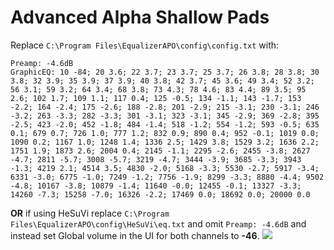# Advanced Alpha Shallow Pads
Replace `C:\Program Files\EqualizerAPO\config\config.txt` with:
```
Preamp: -4.6dB
GraphicEQ: 10 -84; 20 3.6; 22 3.7; 23 3.7; 25 3.7; 26 3.8; 28 3.8; 30 3.8; 32 3.9; 35 3.9; 37 3.9; 40 3.8; 42 3.7; 45 3.6; 49 3.4; 52 3.2; 56 3.1; 59 3.2; 64 3.4; 68 3.8; 73 4.3; 78 4.6; 83 4.4; 89 3.5; 95 2.6; 102 1.7; 109 1.1; 117 0.4; 125 -0.5; 134 -1.1; 143 -1.7; 153 -2.2; 164 -2.4; 175 -2.6; 188 -2.8; 201 -2.9; 215 -3.1; 230 -3.1; 246 -3.2; 263 -3.3; 282 -3.3; 301 -3.1; 323 -3.1; 345 -2.9; 369 -2.8; 395 -2.5; 423 -2.0; 452 -1.8; 484 -1.4; 518 -1.2; 554 -1.2; 593 -0.5; 635 0.1; 679 0.7; 726 1.0; 777 1.2; 832 0.9; 890 0.4; 952 -0.1; 1019 0.0; 1090 0.2; 1167 1.0; 1248 1.4; 1336 2.5; 1429 3.8; 1529 3.2; 1636 2.2; 1751 1.9; 1873 2.6; 2004 0.4; 2145 -1.1; 2295 -2.6; 2455 -3.8; 2627 -4.7; 2811 -5.7; 3008 -5.7; 3219 -4.7; 3444 -3.9; 3685 -3.3; 3943 -1.3; 4219 2.1; 4514 3.5; 4830 -2.0; 5168 -3.3; 5530 -2.7; 5917 -3.4; 6331 -3.0; 6775 -1.0; 7249 -1.2; 7756 -1.9; 8299 -3.3; 8880 -4.4; 9502 -4.8; 10167 -3.8; 10879 -1.4; 11640 -0.0; 12455 -0.1; 13327 -3.3; 14260 -7.3; 15258 -7.0; 16326 -2.2; 17469 0.0; 18692 0.0; 20000 0.0
```
**OR** if using HeSuVi replace `C:\Program Files\EqualizerAPO\config\HeSuVi\eq.txt` and omit `Preamp: -4.6dB` and instead set Global volume in the UI for both channels to **-46**.
![](https://raw.githubusercontent.com/jaakkopasanen/AutoEq/master/results/Sonoma%20Model%20One/innerfidelity/onear/Advanced%20Alpha%20Shallow%20Pads/Advanced%20Alpha%20Shallow%20Pads.png)